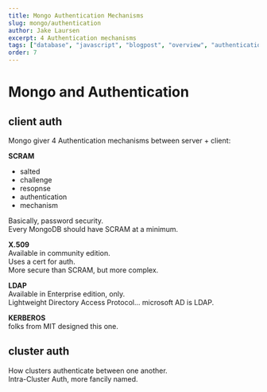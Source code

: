 ```yaml
---
title: Mongo Authentication Mechanisms
slug: mongo/authentication
author: Jake Laursen
excerpt: 4 Authentication mechanisms
tags: ["database", "javascript", "blogpost", "overview", "authentication"]
order: 7
---
```


# Mongo and Authentication

## client auth

Mongo giver 4 Authentication mechanisms between server + client:

**SCRAM**

- salted
- challenge
- resopnse
- authentication
- mechanism

Basically, password security.  
Every MongoDB should have SCRAM at a minimum.

**X.509**  
Available in community edition.  
Uses a cert for auth.  
More secure than SCRAM, but more complex.

**LDAP**  
Available in Enterprise edition, only.  
Lightweight Directory Access Protocol... microsoft AD is LDAP.

**KERBEROS**  
folks from MIT designed this one.

## cluster auth

How clusters authenticate between one another.  
Intra-Cluster Auth, more fancily named.
